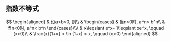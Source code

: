 ## 指数不等式

$$
\begin{aligned}
	& 设a>b>0, 则\\
	&
	\begin{cases}
		& 当n>0时, a^n> b^n\\
		& 当n<0时, a^n< b^n
	\end{cases}\\\\
	& x\leqslant e^x- 1\leqslant xe^x, \qquad (x>0)\\
	& \frac{x}{1+x} < \ln (1+x) < x, \qquad (x>0)
\end{aligned}
$$
